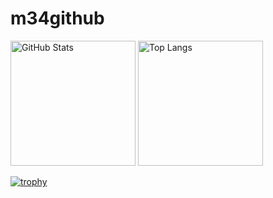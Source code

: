 # m34github

<div>
  <img alt="GitHub Stats" height="200px" src="https://github-readme-stats.vercel.app/api?username=m34github&show_icons=true" />
  <img alt="Top Langs" height="200px" src="https://github-readme-stats.vercel.app/api/top-langs/?username=m34github" />
</div>

[![trophy](https://github-profile-trophy.vercel.app/?username=m34github&column=9)](https://github.com/ryo-ma/github-profile-trophy)
